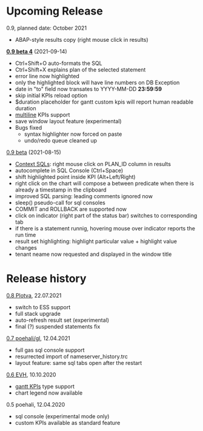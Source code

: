 # Upcoming Release
0.9, planned date: October 2021

* ABAP-style results copy (right mouse click in results)

[<b>0.9 beta 4</b>](https://github.com/rybafish/rybafish/releases/download/09beta4/RybaFish_09beta4.7z) (2021-09-14)
* Ctrl+Shift+O auto-formats the SQL
* Ctrl+Shift+X explains plan of the selected statement
* error line now highlighted
* only the highlighted block will have line numbers on DB Exception
* date in "to" field now transates to YYYY-MM-DD **23:59:59**
* skip initial KPIs reload option
* $duration placeholder for gantt custom kpis will report human readable duration
* [multiline](/customMultiline) KPIs support
* save window layout feature (experimental)
* Bugs fixed
  * syntax highlighter now forced on paste
  * undo/redo queue cleaned up

[0.9 beta](https://github.com/rybafish/rybafish/releases/download/09beta/RybaFish09beta.7z) (2021-08-15)
* [Context SQLs](/contextSQLs): right mouse click on PLAN_ID column in results
* autocomplete in SQL Console (Ctrl+Space)
* shift highlighted point inside KPI (Alt+Left/Right)
* right click on the chart will compose a between predicate when there is already a timestamp in the clipboard
* improved SQL parsing: leading comments ignored now
* sleep() pseudo-call for sql consoles
* COMMIT and ROLLBACK are supported now
* click on indicator (right part of the status bar) switches to corresponding tab
* if there is a statement runnig, hovering mouse over indicator reports the run time
* result set highlighting: highlight particular value +  highlight value changes
* tenant neame now requested and displayed in the window title

# Release history
[0.8 Plotva](https://github.com/rybafish/rybafish/releases/download/08/RybaFish_08Plotva.7z), 22.07.2021
* switch to ESS support
* full stack upgrade
* auto-refresh result set (experimental)
* final (?) suspended statements fix

[0.7 poehali/gl](https://github.com/rybafish/rybafish/releases/download/07/RybaFish_07poehaliGL.7z), 12.04.2021
* full gas sql console support
* resurrected import of nameserver_history.trc
* layout feature: same sql tabs open after the restart

[0.6 EVH](https://github.com/rybafish/rybafish/releases/download/06/RybaFish06evh.7z), 10.10.2020
* [gantt KPIs](/customKPIgantt) type support
* chart legend now available

0.5 poehali, 12.04.2020
* sql console (experimental mode only)
* custom KPIs available as standard feature
